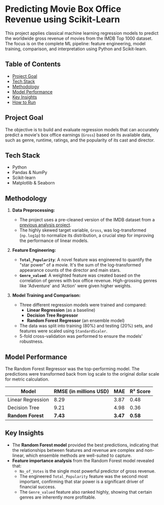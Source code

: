 # Predicting Movie Box Office Revenue using Scikit-Learn

This project applies classical machine learning regression models to predict the worldwide gross revenue of movies from the IMDB Top 1000 dataset. The focus is on the complete ML pipeline: feature engineering, model training, comparison, and interpretation using Python and Scikit-learn.



## Table of Contents
* [Project Goal](#project-goal)
* [Tech Stack](#tech-stack)
* [Methodology](#methodology)
* [Model Performance](#model-performance)
* [Key Insights](#key-insights)
* [How to Run](#how-to-run)

## Project Goal
The objective is to build and evaluate regression models that can accurately predict a movie's box office earnings (`Gross`) based on its available data, such as genre, runtime, ratings, and the popularity of its cast and director.

## Tech Stack
- Python
- Pandas & NumPy
- Scikit-learn
- Matplotlib & Seaborn

## Methodology

1.  **Data Preprocessing:**
    *   The project uses a pre-cleaned version of the IMDB dataset from a [previous analysis project](https://github.com/your-username/IMDB-Movie-Analysis-and-Recommender). <!-- Link to your first project! -->
    *   The highly skewed target variable, `Gross`, was log-transformed (`np.log1p`) to normalize its distribution, a crucial step for improving the performance of linear models.

2.  **Feature Engineering:**
    *   **`Total_Popularity`**: A novel feature was engineered to quantify the "star power" of a movie. It's the sum of the log-transformed appearance counts of the director and main stars.
    *   **`Genre_valued`**: A weighted feature was created based on the correlation of genres with box office revenue. High-grossing genres like 'Adventure' and 'Action' were given higher weights.

3.  **Model Training and Comparison:**
    *   Three different regression models were trained and compared:
        *   **Linear Regression** (as a baseline)
        *   **Decision Tree Regressor**
        *   **Random Forest Regressor** (an ensemble model)
    *   The data was split into training (80%) and testing (20%) sets, and features were scaled using `StandardScaler`.
    *   5-fold cross-validation was performed to ensure the models' robustness.

## Model Performance

The Random Forest Regressor was the top-performing model. The predictions were transformed back from log scale to the original dollar scale for metric calculation.

| Model               | RMSE (in millions USD) | MAE      | R² Score |
| ------------------- | ---------------------- | -------- | -------- |
| Linear Regression   | 8.29                   | 3.87     | 0.48     |
| Decision Tree       | 9.21                   | 4.98     | 0.36     |
| **Random Forest**   | **7.43**               | **3.47** | **0.58** |

## Key Insights

- The **Random Forest model** provided the best predictions, indicating that the relationships between features and revenue are complex and non-linear, which ensemble methods are well-suited to capture.
- **Feature importance analysis** from the Random Forest model revealed that:
  - `No_of_Votes` is the single most powerful predictor of gross revenue.
  - The engineered `Total_Popularity` feature was the second most important, confirming that star power is a significant driver of financial success.
  - The `Genre_valued` feature also ranked highly, showing that certain genres are inherently more profitable.